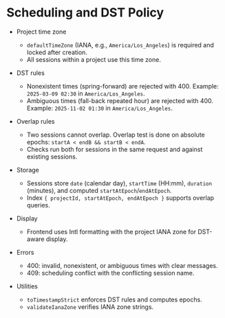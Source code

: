 # Scheduling and DST Policy

- Project time zone

  - `defaultTimeZone` (IANA, e.g., `America/Los_Angeles`) is required and locked after creation.
  - All sessions within a project use this time zone.

- DST rules

  - Nonexistent times (spring-forward) are rejected with 400. Example: `2025-03-09 02:30` in `America/Los_Angeles`.
  - Ambiguous times (fall-back repeated hour) are rejected with 400. Example: `2025-11-02 01:30` in `America/Los_Angeles`.

- Overlap rules

  - Two sessions cannot overlap. Overlap test is done on absolute epochs: `startA < endB && startB < endA`.
  - Checks run both for sessions in the same request and against existing sessions.

- Storage

  - Sessions store `date` (calendar day), `startTime` (HH:mm), `duration` (minutes), and computed `startAtEpoch`/`endAtEpoch`.
  - Index `{ projectId, startAtEpoch, endAtEpoch }` supports overlap queries.

- Display

  - Frontend uses Intl formatting with the project IANA zone for DST-aware display.

- Errors

  - 400: invalid, nonexistent, or ambiguous times with clear messages.
  - 409: scheduling conflict with the conflicting session name.

- Utilities
  - `toTimestampStrict` enforces DST rules and computes epochs.
  - `validateIanaZone` verifies IANA zone strings.
